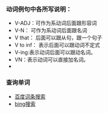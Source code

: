 ### 动词例句中各所写说明：
- V-ADJ：可作为系动词后面跟形容词
- V-N：  可作为系动词后面跟名词
- V that： 后面可以跟从句，跟一个句子
- V to inf： 表示后面可以跟动词不定式
- V-ing:表示动词后面可以跟动名词。
- VN：表示动词可以直接加名词。
- 

### 查询单词
- [百度词条搜索](https://baike.baidu.com/item/to/4021)
- [bing搜索](https://cn.bing.com/)
